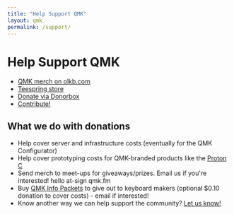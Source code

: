 ```yaml
---
title: "Help Support QMK"
layout: qmk
permalink: /support/
---
```


# Help Support QMK

* [QMK merch on olkb.com](https://olkb.com/parts)
* [Teespring store](https://teespring.com/stores/qmk)
* [Donate via Donorbox](https://donorbox.org/qmk)
* [Contribute!](https://github.com/qmk/qmk_firmware/issues)

## What we do with donations

* Help cover server and infrastructure costs (eventually for the QMK Configurator)
* Help cover prototyping costs for QMK-branded products like the [Proton C](https://qmk.fm/proton-c)
* Send merch to meet-ups for giveaways/prizes. Email us if you're interested! hello at-sign qmk.fm
* Buy [QMK Info Packets](https://i.imgur.com/EoXgApN.png) to give out to keyboard makers (optional $0.10 donation to cover costs) - email if interested!
* Know another way we can help support the community? [Let us know!](https://github.com/qmk/qmk.fm/issues)
